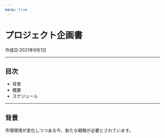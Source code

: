 ```yaml
---
marp: true
---
```


# プロジェクト企画書
作成日:2021年9月1日

---
## 目次
- 背景
- 概要
- スケジュール

---
## 背景
市場環境が変化しつつある今、新たな戦略が必要とされています。
